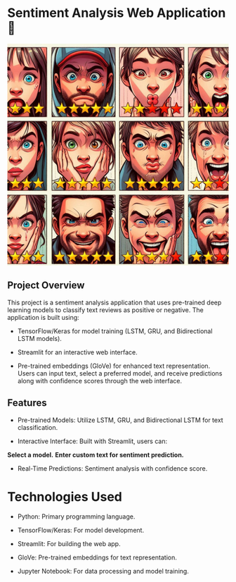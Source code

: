 # Sentiment Analysis Web Application 📎

![Sentiment Analysis](Sentiment%20Analysis%2Fmovies%20reviews%20sentiment%20different%20faces.png)



## Project Overview

 This project is a sentiment analysis application that uses pre-trained deep learning models to classify text reviews as positive or negative. The application is built using:

* TensorFlow/Keras for model training (LSTM, GRU, and Bidirectional LSTM models).

* Streamlit for an interactive web interface.

* Pre-trained embeddings (GloVe) for enhanced text representation.
Users can input text, select a preferred model, and receive predictions along with confidence scores through the web interface.

## Features

* Pre-trained Models: Utilize LSTM, GRU, and Bidirectional LSTM for text classification.

* Interactive Interface: Built with Streamlit, users can:

**Select a model.**
**Enter custom text for sentiment prediction.**

* Real-Time Predictions: Sentiment analysis with confidence score.

# Technologies Used

* Python: Primary programming language.

* TensorFlow/Keras: For model development. 

* Streamlit: For building the web app.

* GloVe: Pre-trained embeddings for text representation.

* Jupyter Notebook: For data processing and model training.

